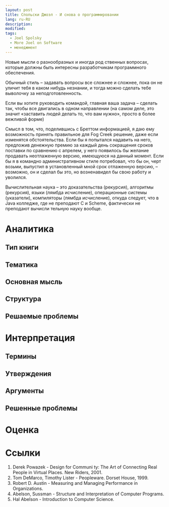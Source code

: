 ```yaml
---
layout: post
title: Спольски Джоэл - И снова о программировании
lang: ru-RU
description:
modified:
tags:
  - Joel Spolsky
  - More Joel on Software
  - менеджмент
---
```

Новые мысли о разнообразных и иногда род  ственных вопросах, которые должны быть интересны разработчикам программного обеспечения.
<!--more-->

Обычный стиль – задавать вопросы все сложнее и сложнее, пока он не уличит тебя в каком нибудь незнании, и тогда можно сделать тебе выволочку за неподготовленность.

Если вы хотите руководить командой, главная ваша задача – сделать так, чтобы все двигались в одном направлении (на самом деле, это значит «заставить людей делать то, что вам нужно», просто в более вежливой форме)

Смысл в том, что, поделившись с Бреттом информацией, я даю ему возможность принять правильное для Fog Creek решение, даже если изменятся обстоятельства. Если бы я попытался надавить на него, предложив денежную премию за каждый день сокращения сроков поставки по сравнению с апрелем, у него появилось бы желание продавать неотлаженную версию, имеющуюся на данный момент. Если бы я в командно административном стиле потребовал, что бы он, черт возьми, выпустил в установленный мной срок отлаженную версию, – возможно, он и сделал бы это, но возненавидел бы свою работу и уволился.

Вычислительная наука – это доказательства (рекурсия), алгоритмы (рекурсия), языки (лямбда исчисление), операционные системы (указатели), компиляторы (лямбда исчисление), откуда следует, что в Java колледже, где не преподают C и Scheme, фактически не преподают вычисли тельную науку вообще.

# Аналитика

## Тип книги

## Тематика

## Основная мысль

## Структура

## Решаемые проблемы

# Интерпретация

## Термины

## Утверждения

## Аргументы

## Решенные проблемы

# Оценка

# Ссылки
1. Derek Powazek - Design for Communi  ty: The Art of Connecting Real People in Virtual Places. New Riders, 2001.
2. Tom DeMarco, Timothy Lister - Peopleware. Dorset House, 1999.
3. Robert D. Austin - Measuring and Managing Performance in Organizations.
4. Abelson, Sussman - Structure and Interpretation of Computer Programs.
5. Hal Abelson - Introduction to Computer Science.
